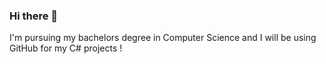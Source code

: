 ### Hi there 👋
I'm pursuing my bachelors degree in Computer Science and I will be using GitHub for my C# projects !
